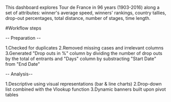 

This dashboard explores Tour de France in 96 years (1903-2016) along a set of attributes: winner's average speed, winners' rankings, country tallies, drop-out percentages, total distance, number of stages, time length.

#Workflow steps

-- Preparation --

1.Checked for duplicates
2.Removed missing cases and irrelevant columns
3.Generated "Drop outs in %" column by dividing the number of drop outs by the total of entrants and "Days" column by substracting "Start Date" from "End Date"

-- Analysis--

1.Descriptive using visual representations (bar & line charts)
2.Drop-down list combined with the Vlookup function
3.Dynamic banners built upon pivot tables

